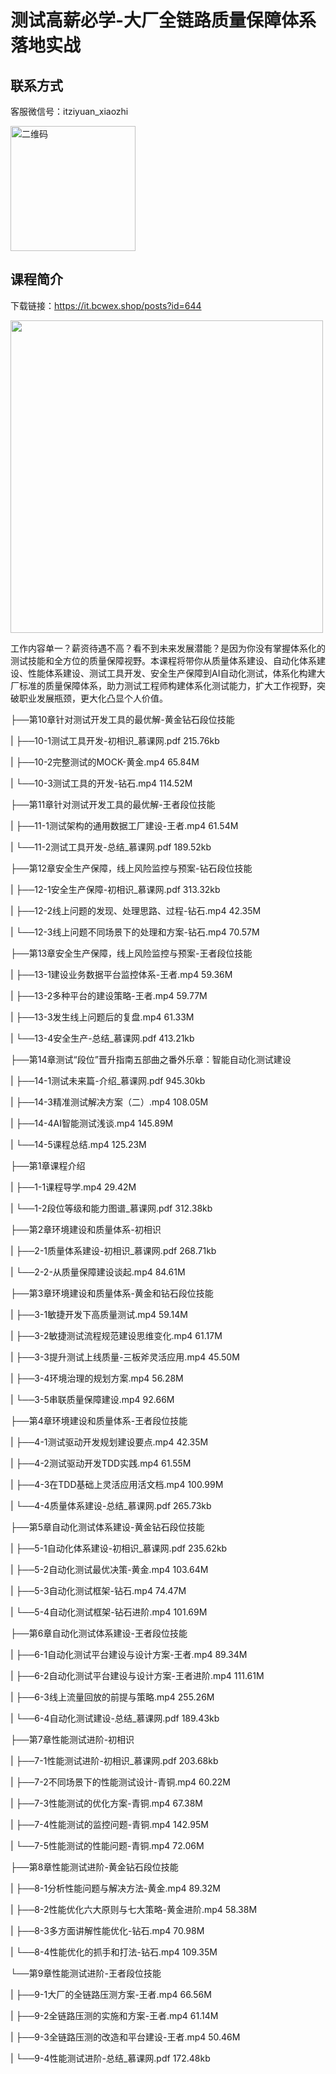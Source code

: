 # 测试高薪必学-大厂全链路质量保障体系落地实战

## 联系方式

客服微信号：itziyuan_xiaozhi

<img src="https://ziyuanyun.oss-cn-guangzhou.aliyuncs.com/common/20240614073449/666b82192834a.jpg" width="200" height="200" alt="二维码">

## 课程简介

下载链接：https://it.bcwex.shop/posts?id=644

<img src="https://ziyuanyun.oss-cn-guangzhou.aliyuncs.com/yun/20240515152150/6644628e309c5.jpg" width="500" alt="">

   工作内容单一？薪资待遇不高？看不到未来发展潜能？是因为你没有掌握体系化的测试技能和全方位的质量保障视野。本课程将带你从质量体系建设、自动化体系建设、性能体系建设、测试工具开发、安全生产保障到AI自动化测试，体系化构建大厂标准的质量保障体系，助力测试工程师构建体系化测试能力，扩大工作视野，突破职业发展瓶颈，更大化凸显个人价值。

 

 ├──第10章针对测试开发工具的最优解-黄金钻石段位技能

 | ├──10-1测试工具开发-初相识_慕课网.pdf 215.76kb

 | ├──10-2完整测试的MOCK-黄金.mp4 65.84M

 | └──10-3测试工具的开发-钻石.mp4 114.52M

 ├──第11章针对测试开发工具的最优解-王者段位技能

 | ├──11-1测试架构的通用数据工厂建设-王者.mp4 61.54M

 | └──11-2测试工具开发-总结_慕课网.pdf 189.52kb

 ├──第12章安全生产保障，线上风险监控与预案-钻石段位技能

 | ├──12-1安全生产保障-初相识_慕课网.pdf 313.32kb

 | ├──12-2线上问题的发现、处理思路、过程-钻石.mp4 42.35M

 | └──12-3线上问题不同场景下的处理和方案-钻石.mp4 70.57M

 ├──第13章安全生产保障，线上风险监控与预案-王者段位技能

 | ├──13-1建设业务数据平台监控体系-王者.mp4 59.36M

 | ├──13-2多种平台的建设策略-王者.mp4 59.77M

 | ├──13-3发生线上问题后的复盘.mp4 61.33M

 | └──13-4安全生产-总结_慕课网.pdf 413.21kb

 ├──第14章测试“段位”晋升指南五部曲之番外乐章：智能自动化测试建设

 | ├──14-1测试未来篇-介绍_慕课网.pdf 945.30kb

 | ├──14-3精准测试解决方案（二）.mp4 108.05M

 | ├──14-4AI智能测试浅谈.mp4 145.89M

 | └──14-5课程总结.mp4 125.23M

 ├──第1章课程介绍

 | ├──1-1课程导学.mp4 29.42M

 | └──1-2段位等级和能力图谱_慕课网.pdf 312.38kb

 ├──第2章环境建设和质量体系-初相识

 | ├──2-1质量体系建设-初相识_慕课网.pdf 268.71kb

 | └──2-2-从质量保障建设谈起.mp4 84.61M

 ├──第3章环境建设和质量体系-黄金和钻石段位技能

 | ├──3-1敏捷开发下高质量测试.mp4 59.14M

 | ├──3-2敏捷测试流程规范建设思维变化.mp4 61.17M

 | ├──3-3提升测试上线质量-三板斧灵活应用.mp4 45.50M

 | ├──3-4环境治理的规划方案.mp4 56.28M

 | └──3-5串联质量保障建设.mp4 92.66M

 ├──第4章环境建设和质量体系-王者段位技能

 | ├──4-1测试驱动开发规划建设要点.mp4 42.35M

 | ├──4-2测试驱动开发TDD实践.mp4 61.55M

 | ├──4-3在TDD基础上灵活应用活文档.mp4 100.99M

 | └──4-4质量体系建设-总结_慕课网.pdf 265.73kb

 ├──第5章自动化测试体系建设-黄金钻石段位技能

 | ├──5-1自动化体系建设-初相识_慕课网.pdf 235.62kb

 | ├──5-2自动化测试最优决策-黄金.mp4 103.64M

 | ├──5-3自动化测试框架-钻石.mp4 74.47M

 | └──5-4自动化测试框架-钻石进阶.mp4 101.69M

 ├──第6章自动化测试体系建设-王者段位技能

 | ├──6-1自动化测试平台建设与设计方案-王者.mp4 89.34M

 | ├──6-2自动化测试平台建设与设计方案-王者进阶.mp4 111.61M

 | ├──6-3线上流量回放的前提与策略.mp4 255.26M

 | └──6-4自动化测试建设-总结_慕课网.pdf 189.43kb

 ├──第7章性能测试进阶-初相识

 | ├──7-1性能测试进阶-初相识_慕课网.pdf 203.68kb

 | ├──7-2不同场景下的性能测试设计-青铜.mp4 60.22M

 | ├──7-3性能测试的优化方案-青铜.mp4 67.38M

 | ├──7-4性能测试的监控问题-青铜.mp4 142.95M

 | └──7-5性能测试的性能问题-青铜.mp4 72.06M

 ├──第8章性能测试进阶-黄金钻石段位技能

 | ├──8-1分析性能问题与解决方法-黄金.mp4 89.32M

 | ├──8-2性能优化六大原则与七大策略-黄金进阶.mp4 58.38M

 | ├──8-3多方面讲解性能优化-钻石.mp4 70.98M

 | └──8-4性能优化的抓手和打法-钻石.mp4 109.35M

 └──第9章性能测试进阶-王者段位技能

 | ├──9-1大厂的全链路压测方案-王者.mp4 66.56M

 | ├──9-2全链路压测的实施和方案-王者.mp4 61.14M

 | ├──9-3全链路压测的改造和平台建设-王者.mp4 50.46M

 | └──9-4性能测试进阶-总结_慕课网.pdf 172.48kb

 

  &nbsp;

 

  